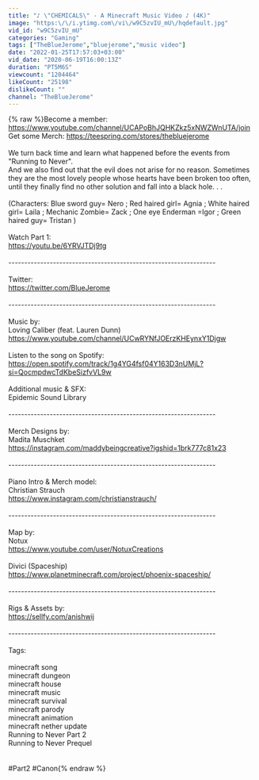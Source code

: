 ```yaml
---
title: "♪ \"CHEMICALS\" - A Minecraft Music Video ♪ (4K)"
image: "https:\/\/i.ytimg.com\/vi\/w9C5zvIU_mU\/hqdefault.jpg"
vid_id: "w9C5zvIU_mU"
categories: "Gaming"
tags: ["TheBlueJerome","bluejerome","music video"]
date: "2022-01-25T17:57:03+03:00"
vid_date: "2020-06-19T16:00:13Z"
duration: "PT5M6S"
viewcount: "1204464"
likeCount: "25198"
dislikeCount: ""
channel: "TheBlueJerome"
---
```

{% raw %}Become a member: <a rel="nofollow" target="blank" href="https://www.youtube.com/channel/UCAPoBhJQHKZkz5xNWZWnUTA/join">https://www.youtube.com/channel/UCAPoBhJQHKZkz5xNWZWnUTA/join</a><br />Get some Merch: <a rel="nofollow" target="blank" href="https://teespring.com/stores/thebluejerome">https://teespring.com/stores/thebluejerome</a><br /><br />We turn back time and learn what happened before the events from &quot;Running to Never&quot;.<br />And we also find out that the evil does not arise for no reason. Sometimes they are the most lovely people whose hearts have been broken too often, until they finally find no other solution and fall into a black hole. . . <br /><br />(Characters: Blue sword guy= Nero ; Red haired girl= Agnia ; White haired girl= Laila ; Mechanic Zombie= Zack ; One eye Enderman =Igor ; Green haired guy= Tristan )<br /><br />Watch Part 1:<br /><a rel="nofollow" target="blank" href="https://youtu.be/6YRVJTDj9tg">https://youtu.be/6YRVJTDj9tg</a><br /><br />-----------------------------------------------------------------<br /><br />Twitter:<br /><a rel="nofollow" target="blank" href="https://twitter.com/BlueJerome">https://twitter.com/BlueJerome</a><br /><br />-----------------------------------------------------------------<br /><br />Music by:<br />Loving Caliber (feat. Lauren Dunn)<br /><a rel="nofollow" target="blank" href="https://www.youtube.com/channel/UCwRYNfJOErzKHEynxY1Djgw">https://www.youtube.com/channel/UCwRYNfJOErzKHEynxY1Djgw</a><br /><br />Listen to the song on Spotify:<br /><a rel="nofollow" target="blank" href="https://open.spotify.com/track/1g4YG4fsf04Y163D3nUMjL?si=QocmpdwcTdKbeSizfvVL9w">https://open.spotify.com/track/1g4YG4fsf04Y163D3nUMjL?si=QocmpdwcTdKbeSizfvVL9w</a><br /><br />Additional music &amp; SFX:<br />Epidemic Sound Library<br /><br />-----------------------------------------------------------------<br /><br />Merch Designs by:<br />Madita Muschket<br /><a rel="nofollow" target="blank" href="https://instagram.com/maddybeingcreative?igshid=1brk777c81x23">https://instagram.com/maddybeingcreative?igshid=1brk777c81x23</a> <br /><br />-----------------------------------------------------------------<br /><br />Piano Intro &amp; Merch model:<br />Christian Strauch<br /><a rel="nofollow" target="blank" href="https://www.instagram.com/christianstrauch/">https://www.instagram.com/christianstrauch/</a><br /><br />-----------------------------------------------------------------<br /><br />Map by:<br />Notux<br /><a rel="nofollow" target="blank" href="https://www.youtube.com/user/NotuxCreations">https://www.youtube.com/user/NotuxCreations</a><br /><br />Divici (Spaceship)<br /><a rel="nofollow" target="blank" href="https://www.planetminecraft.com/project/phoenix-spaceship/">https://www.planetminecraft.com/project/phoenix-spaceship/</a><br /><br />-----------------------------------------------------------------<br /><br />Rigs &amp; Assets by:<br /><a rel="nofollow" target="blank" href="https://sellfy.com/anishwij">https://sellfy.com/anishwij</a><br /><br />-----------------------------------------------------------------<br /><br />Tags:<br /><br />minecraft song<br />minecraft dungeon<br />minecraft house<br />minecraft music<br />minecraft survival<br />minecraft parody<br />minecraft animation<br />minecraft nether update<br />Running to Never Part 2<br />Running to Never Prequel<br /><br /><br />#Part2 #Canon{% endraw %}
